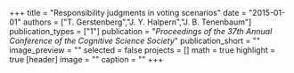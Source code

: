 +++
title = "Responsibility judgments in voting scenarios"
date = "2015-01-01"
authors = ["T. Gerstenberg","J. Y. Halpern","J. B. Tenenbaum"]
publication_types = ["1"]
publication = "_Proceedings of the 37th Annual Conference of the Cognitive Science Society_"
publication_short = ""
image_preview = ""
selected = false
projects = []
math = true
highlight = true
[header]
image = ""
caption = ""
+++

